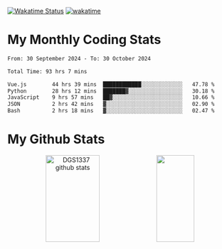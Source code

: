 [![Wakatime Status](https://github.com/noopurphalak/noopurphalak/workflows/wakatime-status-update/badge.svg)](https://github.com/noopurphalak/noopurphalak/actions/workflows/main.yml)
[![wakatime](https://wakatime.com/badge/user/80ace140-ef40-4fdd-b8ed-f3be3d2e1aea.svg)](https://wakatime.com/@80ace140-ef40-4fdd-b8ed-f3be3d2e1aea)

# My Monthly Coding Stats

<!--START_SECTION:waka-->

```txt
From: 30 September 2024 - To: 30 October 2024

Total Time: 93 hrs 7 mins

Vue.js        44 hrs 39 mins  ████████████░░░░░░░░░░░░░   47.78 %
Python        28 hrs 12 mins  ███████▓░░░░░░░░░░░░░░░░░   30.18 %
JavaScript    9 hrs 57 mins   ██▓░░░░░░░░░░░░░░░░░░░░░░   10.66 %
JSON          2 hrs 42 mins   ▓░░░░░░░░░░░░░░░░░░░░░░░░   02.90 %
Bash          2 hrs 18 mins   ▓░░░░░░░░░░░░░░░░░░░░░░░░   02.47 %
```

<!--END_SECTION:waka-->

# My Github Stats
<div style="text-align: center;">
  <img width="49%" height="195px" src="https://github-readme-stats-sigma-five.vercel.app/api?username=noopurphalak&show_icons=true&count_private=true&hide_border=true&title_color=ecf2f8&icon_color=0d1117&text_color=FFFFFF&bg_color=0d1117" alt="DGS1337 github stats" />
  <img width="41%" height="195px" src="https://github-readme-stats-sigma-five.vercel.app/api/top-langs/?username=noopurphalak&layout=compact&hide_border=true&title_color=ecf2f8&text_color=FFFFFF&bg_color=0d1117" />
</div>
